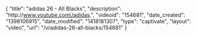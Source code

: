 {
    "title": "adidas 26 - All Blacks",
    "description": "http:\/\/www.youtube.com\/adidas.",
    "videoid": "154681",
    "date_created": "1398106915",
    "date_modified": "1418181307",
    "type": "captivate",
    "layout": "video",
    "url": "\/v\/adidas-26-all-blacks\/154681"
}